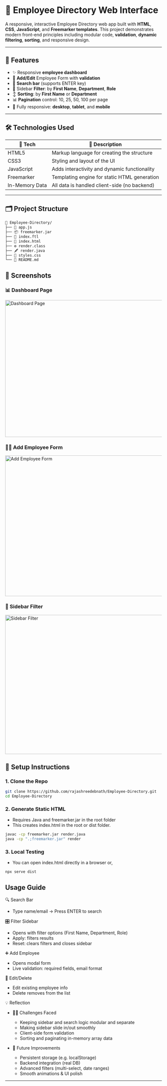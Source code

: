 
# 🎯 Employee Directory Web Interface

A responsive, interactive Employee Directory web app built with **HTML**, **CSS**, **JavaScript**, and **Freemarker templates**. This project demonstrates modern front-end principles including modular code, **validation**, **dynamic filtering**, **sorting**, and responsive design.

---

## 🚀 Features

- ✨ Responsive **employee dashboard**
- 🧾 **Add/Edit** Employee Form with **validation**
- 🔎 **Search bar** (supports ENTER key)
- 📂 Sidebar **Filter**: by **First Name**, **Department**, **Role**
- ↕️ **Sorting**: by **First Name** or **Department**
- 📊 **Pagination** control: 10, 25, 50, 100 per page
- 📱 Fully responsive: **desktop**, **tablet**, and **mobile**

---
## 🛠️ Technologies Used

| 🧰 Tech         | 📝 Description                                   |
|----------------|--------------------------------------------------|
| HTML5          | Markup language for creating the structure       |
| CSS3           | Styling and layout of the UI                     |
| JavaScript     | Adds interactivity and dynamic functionality     |
| Freemarker     | Templating engine for static HTML generation     |
| In-Memory Data | All data is handled client-side (no backend)     |

---

## 🗂️ Project Structure

```bash
📁 Employee-Directory/
├── 🧠 app.js
├── 📦 freemarker.jar
├── 🧩 index.ftl
├── 🧱 index.html
├── ⚙️ render.class
├── 🖋️ render.java
├── 🎨 styles.css 
└── 📘 README.md
```

## 📸 Screenshots

### 📊 Dashboard Page
<img width="958" height="439" alt="Dashboard Page" src="https://github.com/user-attachments/assets/9bc5324c-121c-4802-88c2-072be77e8c6f" />

### 🧑‍💼 Add Employee Form

<img width="959" height="451" alt="Add Employee Form" src="https://github.com/user-attachments/assets/5a1e06fc-c698-47ae-8522-646cefd79fed" />

### 🧾 Sidebar Filter

<img width="959" height="446" alt="Sidebar Filter" src="https://github.com/user-attachments/assets/9431f04b-5790-4ff1-b1a1-fa70c006919a" />


## 🧰 Setup Instructions

### 1. Clone the Repo

```bash
git clone https://github.com/rajashreedebnath/Employee-Directory.git
cd Employee-Directory
```

### 2. Generate Static HTML
- Requires Java and freemarker.jar in the root folder
- This creates index.html in the root or dist folder.

```bash
javac -cp freemarker.jar render.java
java -cp ".;freemarker.jar" render
```

### 3. Local Testing

- You can open index.html directly in a browser
or,

```bash
npx serve dist
```

## Usage Guide


🔍 Search Bar
 - Type name/email → Press ENTER to search

🎛️ Filter Sidebar
 - Opens with filter options (First Name, Department, Role)
 - Apply: filters results
 - Reset: clears filters and closes sidebar

➕ Add Employee
 - Opens modal form
 - Live validation: required fields, email format

📝 Edit/Delete
 - Edit existing employee info
 - Delete removes from the list

💡 Reflection

 - 🧗‍♂️ Challenges Faced
    - Keeping sidebar and search logic modular and separate
    - Making sidebar slide in/out smoothly
    - Client-side form validation
    - Sorting and paginating in-memory array data

 - 🌱 Future Improvements
    - Persistent storage (e.g. localStorage)
    - Backend integration (real DB)
    - Advanced filters (multi-select, date ranges)
    - Smooth animations & UI polish

---
